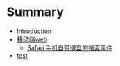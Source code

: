 # Summary

* [Introduction](README.md)
* [移动端web](yi-dong-duan-web.md)
    * [Safari 手机自带键盘的搜索事件](yi-dong-duan-web/safari-shou-ji-zi-dai-jian-pan-de-sou-suo-shi-jian.md)
* [test](test.md)

